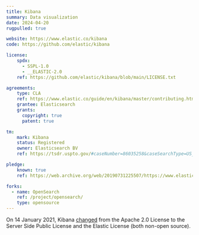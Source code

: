 ```yaml
---
title: Kibana
summary: Data visualization
date: 2024-04-20
rugpulled: true

website: https://www.elastic.co/kibana
code: https://github.com/elastic/kibana

license:
    spdx:
      - SSPL-1.0
      - __ELASTIC-2.0
    ref: https://github.com/elastic/kibana/blob/main/LICENSE.txt

agreements:
    type: CLA
    ref: https://www.elastic.co/guide/en/kibana/master/contributing.html#signing-contributor-agreement
    grantee: Elasticsearch
    grants:
      copyright: true
      patent: true

tm:
    mark: Kibana
    status: Registered
    owner: Elasticsearch BV
    ref: https://tsdr.uspto.gov/#caseNumber=86035258&caseSearchType=US_APPLICATION&caseType=DEFAULT&searchType=statusSearch

pledge:
    known: true
    ref: https://web.archive.org/web/20190731225507/https://www.elastic.co/what-is/open-x-pack

forks:
  - name: OpenSearch
    ref: /project/opensearch/
    type: opensource
---
```

On 14 January 2021, Kibana [changed](https://www.elastic.co/blog/licensing-change) from the Apache 2.0 License to the Server Side Public License and the Elastic License (both non-open source).
